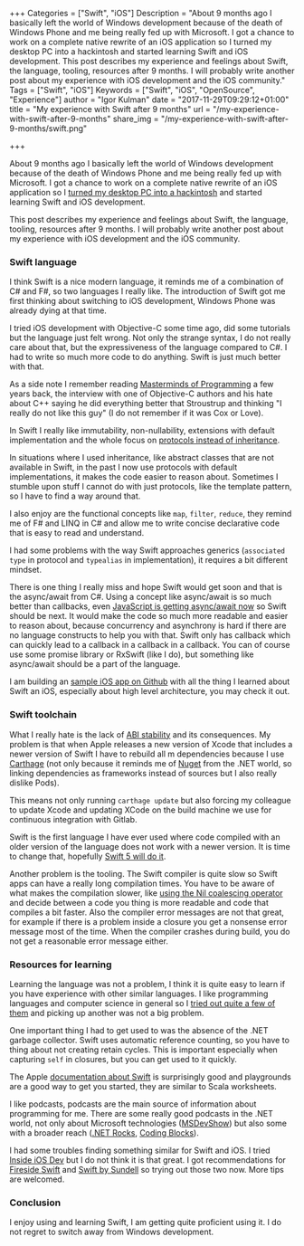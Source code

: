 +++
Categories = ["Swift", "iOS"]
Description = "About 9 months ago I basically left the world of Windows development because of the death of Windows Phone and me being really fed up with Microsoft. I got a chance to work on a complete native rewrite of an iOS application so I turned my desktop PC into a hackintosh and started learning Swift and iOS development. This post describes my experience and feelings about Swift, the language, tooling, resources after 9 months. I will probably write another post about my experience with iOS development and the iOS community."
Tags = ["Swift", "iOS"]
Keywords = ["Swift", "iOS", "OpenSource", "Experience"]
author = "Igor Kulman"
date = "2017-11-29T09:29:12+01:00"
title = "My experience with Swift after 9 months"
url = "/my-experience-with-swift-after-9-months"
share_img = "/my-experience-with-swift-after-9-months/swift.png"

+++

About 9 months ago I basically left the world of Windows development because of the death of Windows Phone and me being really fed up with Microsoft. I got a chance to work on a complete native rewrite of an iOS application so I [turned my desktop PC into a hackintosh](/my-experience-running-a-hackintosh/) and started learning Swift and iOS development. 

This post describes my experience and feelings about Swift, the language, tooling, resources after 9 months. I will probably write another post about my experience with iOS development and the iOS community.

### Swift language

I think Swift is a nice modern language, it reminds me of a combination of C# and F#, so two languages I really like. The introduction of Swift got me first thinking about switching to iOS development, Windows Phone was already dying at that time.

I tried iOS development with Objective-C some time ago, did some tutorials but the language just felt wrong. Not only the strange syntax, I do not really care about that, but the expressiveness of the language compared to C#. I had to write so much more code to do anything. Swift is just much better with that. 

As a side note I remember reading [Masterminds of Programming](http://amzn.to/2zJinE3) a few years back, the interview with one of Objective-C authors and his hate about C++ saying he did everything better that Stroustrup and thinking "I really do not like this guy" (I do not remember if it was Cox or Love).

<!--more-->

In Swift I really like immutability, non-nullability, extensions with default implementation and the whole focus on [protocols instead of inheritance](/using-protocol-default-implementation/). 

In situations where I used inheritance, like abstract classes that are not available in Swift, in the past I now use protocols with default implementations, it makes the code easier to reason about. Sometimes I stumble upon stuff I cannot do with just protocols, like the template pattern, so I have to find a way around that.

I also enjoy are the functional concepts like `map`, `filter`, `reduce`, they remind me of F# and LINQ in C# and allow me to write concise declarative code that is easy to read and understand. 

I had some problems with the way Swift approaches generics (`associated type` in protocol and `typealias` in implementation), it requires a bit different mindset.

There is one thing I really miss and hope Swift would get soon and that is the async/await from C#. Using a concept like async/await is so much better than callbacks, even [JavaScript is getting async/await now](https://developer.mozilla.org/en-US/docs/Web/JavaScript/Reference/Statements/async_function) so Swift should be next. It would make the code so much more readable and easier to reason about, because concurrency and asynchrony is hard if there are no language constructs to help you with that. Swift only has callback which can quickly lead to a callback in a callback in a callback. You can of course use some promise library or RxSwift (like I do), but something like async/await should be a part of the language. 

I am building an [sample iOS app on Github](https://github.com/igorkulman/iOSSampleApp) with all the thing I learned about Swift an iOS, especially about high level architecture, you may check it out. 

### Swift toolchain

What I really hate is the lack of [ABI stability](https://github.com/apple/swift/blob/master/docs/ABIStabilityManifesto.md) and its consequences. My problem is that when Apple releases a new version of Xcode that includes a newer version of Swift I have to rebuild all m dependencies because I use [Carthage](https://github.com/Carthage/Carthage) (not only because it reminds me of [Nuget](https://www.nuget.org/) from the .NET world, so linking dependencies as frameworks instead of sources but I also really dislike Pods).

This means not only running `carthage update` but also forcing my colleague to update Xcode and updating XCode on the build machine we use for continuous integration with Gitlab.

Swift is the first language I have ever used where code compiled with an older version of the language does not work with a newer version. It is time to change that, hopefully [Swift 5 will do it](https://github.com/apple/swift-evolution). 

Another problem is the tooling. The Swift compiler is quite slow so Swift apps can have a really long compilation times. You have to be aware of what makes the compilation slower, like [using the Nil coalescing operator](https://medium.com/@RobertGummesson/regarding-swift-build-time-optimizations-fc92cdd91e31) and decide between a code you thing is more readable and code that compiles a bit faster. Also the compiler error messages are not that great, for example if there is a problem inside a closure you get a nonsense error message most of the time. When the compiler crashes during build, you do not get a reasonable error message either. 

### Resources for learning

Learning the language was not a problem, I think it is quite easy to learn if you have experience with other similar languages. I like programming languages and computer science in general so I [tried out quite a few of them](/being-a-polyglot-programmer/) and picking up another was not a big problem. 

One important thing I had to get used to was the absence of the .NET garbage collector. Swift uses automatic reference counting, so you have to thing about not creating retain cycles. This is important especially when capturing `self` in closures, but you can get used to it quickly.  

The Apple [documentation about Swift](https://developer.apple.com/swift/) is surprisingly good and playgrounds are a good way to get you started, they are similar to Scala worksheets. 

I like podcasts, podcasts are the main source of information about programming for me. There are some really good podcasts in the .NET world, not only about Microsoft technologies ([MSDevShow](https://msdevshow.com/)) but also some with a broader reach ([.NET Rocks](https://www.dotnetrocks.com/), [Coding Blocks](https://www.codingblocks.net/)). 

I had some troubles finding something similar for Swift and iOS. I tried [Inside iOS Dev](http://insideiosdev.com/) but I do not think it is that great. I got recommendations for [Fireside Swift](https://twitter.com/fireside_swift) and [Swift by Sundell](https://www.swiftbysundell.com/podcast/) so trying out those two now. More tips are welcomed. 

### Conclusion

I enjoy using and learning Swift, I am getting quite proficient using it. I do not regret to switch away from Windows development. 
